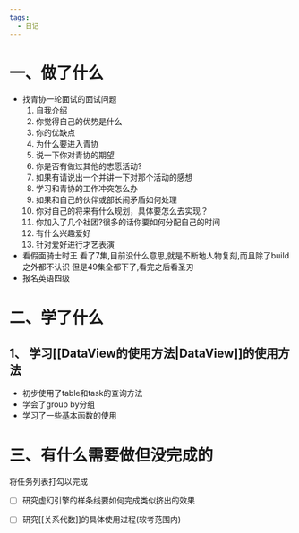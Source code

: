 ```yaml
---
tags:
  - 日记
---
```




# 一、做了什么

- 找青协一轮面试的面试问题
	1. 自我介绍
	2. 你觉得自己的优势是什么
	3. 你的优缺点
	4. 为什么要进入青协
	5. 说一下你对青协的期望
	6. 你是否有做过其他的志愿活动?
	7. 如果有请说出一个并讲一下对那个活动的感想
	8. 学习和青协的工作冲突怎么办
	9. 如果和自己的伙伴或部长闹矛盾如何处理
	10. 你对自己的将来有什么规划，具体要怎么去实现？
	11. 你加入了几个社团?很多的话你要如何分配自己的时间
	12. 有什么兴趣爱好
	13. 针对爱好进行才艺表演
- 看假面骑士时王
	看了7集,目前没什么意思,就是不断地人物复刻,而且除了build之外都不认识
	但是49集全都下了,看完之后看圣刃
- 报名英语四级


# 二、学了什么

## 1、 学习[[DataView的使用方法|DataView]]的使用方法
- 初步使用了table和task的查询方法
- 学会了group by分组
- 学习了一些基本函数的使用



# 三、有什么需要做但没完成的

将任务列表打勾以完成

- [ ] 研究虚幻引擎的样条线要如何完成类似挤出的效果
- [ ] 研究[[关系代数]]的具体使用过程(软考范围内)

